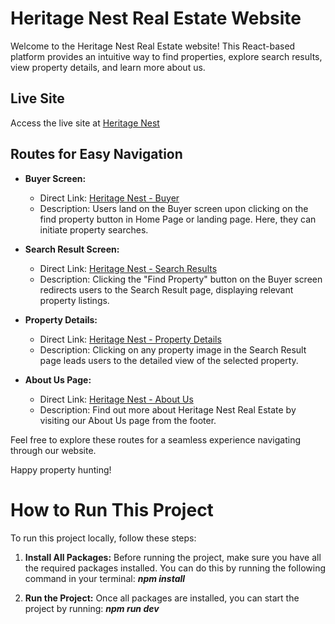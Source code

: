 # Heritage Nest Real Estate Website

Welcome to the Heritage Nest Real Estate website! This React-based platform provides an intuitive way to find properties, explore search results, view property details, and learn more about us.

## Live Site
Access the live site at [Heritage Nest ](https://heritagenestbdcalling.netlify.app/)

## Routes for Easy Navigation
- **Buyer Screen:**
  - Direct Link: [Heritage Nest - Buyer](https://heritagenestbdcalling.netlify.app/buyerscreens)
  - Description: Users land on the Buyer screen upon clicking on the find property button in Home Page or landing page. Here, they can initiate property searches.

- **Search Result Screen:**
  - Direct Link: [Heritage Nest - Search Results](https://heritagenestbdcalling.netlify.app/searchresult)
  - Description: Clicking the "Find Property" button on the Buyer screen redirects users to the Search Result page, displaying relevant property listings.

- **Property Details:**
  - Direct Link: [Heritage Nest - Property Details](https://heritagenestbdcalling.netlify.app/details)
  - Description: Clicking on any property image in the Search Result page leads users to the detailed view of the selected property.

- **About Us Page:**
  - Direct Link: [Heritage Nest - About Us](https://heritagenestbdcalling.netlify.app/about)
  - Description: Find out more about Heritage Nest Real Estate by visiting our About Us page from the footer.

Feel free to explore these routes for a seamless experience navigating through our website.

Happy property hunting!



# How to Run This Project

To run this project locally, follow these steps:

1. **Install All Packages:**
   Before running the project, make sure you have all the required packages installed. You can do this by running the following command in your terminal: ***npm install***

   
2. **Run the Project:**
Once all packages are installed, you can start the project by running: ***npm run dev***



